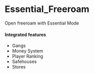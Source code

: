 # Essential_Freeroam
Open freeroam with Essential Mode

#### Integrated features
- Gangs
- Money System
- Player Ranking
- Safehouses
- Stores
